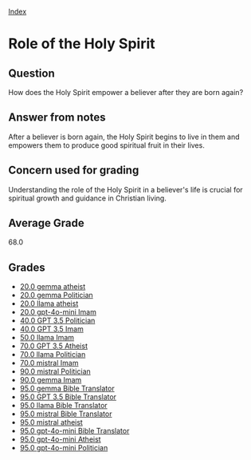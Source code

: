 
[Index](../index.md)
# Role of the Holy Spirit
## Question
How does the Holy Spirit empower a believer after they are born again?

## Answer from notes
After a believer is born again, the Holy Spirit begins to live in them and empowers them to produce good spiritual fruit in their lives.

## Concern used for grading
Understanding the role of the Holy Spirit in a believer's life is crucial for spiritual growth and guidance in Christian living.

## Average Grade
68.0

## Grades
 * [20.0 gemma atheist](../answers/gemma_atheist/Role_of_the_Holy_Spirit.md)
 * [20.0 gemma Politician](../answers/gemma_Politician/Role_of_the_Holy_Spirit.md)
 * [20.0 llama atheist](../answers/llama_atheist/Role_of_the_Holy_Spirit.md)
 * [20.0 gpt-4o-mini Imam](../answers/gpt-4o-mini_Imam/Role_of_the_Holy_Spirit.md)
 * [40.0 GPT 3.5 Politician](../answers/GPT_3.5_Politician/Role_of_the_Holy_Spirit.md)
 * [40.0 GPT 3.5 Imam](../answers/GPT_3.5_Imam/Role_of_the_Holy_Spirit.md)
 * [50.0 llama Imam](../answers/llama_Imam/Role_of_the_Holy_Spirit.md)
 * [70.0 GPT 3.5 Atheist](../answers/GPT_3.5_Atheist/Role_of_the_Holy_Spirit.md)
 * [70.0 llama Politician](../answers/llama_Politician/Role_of_the_Holy_Spirit.md)
 * [70.0 mistral Imam](../answers/mistral_Imam/Role_of_the_Holy_Spirit.md)
 * [90.0 mistral Politician](../answers/mistral_Politician/Role_of_the_Holy_Spirit.md)
 * [90.0 gemma Imam](../answers/gemma_Imam/Role_of_the_Holy_Spirit.md)
 * [95.0 gemma Bible Translator](../answers/gemma_Bible_Translator/Role_of_the_Holy_Spirit.md)
 * [95.0 GPT 3.5 Bible Translator](../answers/GPT_3.5_Bible_Translator/Role_of_the_Holy_Spirit.md)
 * [95.0 llama Bible Translator](../answers/llama_Bible_Translator/Role_of_the_Holy_Spirit.md)
 * [95.0 mistral Bible Translator](../answers/mistral_Bible_Translator/Role_of_the_Holy_Spirit.md)
 * [95.0 mistral atheist](../answers/mistral_atheist/Role_of_the_Holy_Spirit.md)
 * [95.0 gpt-4o-mini Bible Translator](../answers/gpt-4o-mini_Bible_Translator/Role_of_the_Holy_Spirit.md)
 * [95.0 gpt-4o-mini Atheist](../answers/gpt-4o-mini_Atheist/Role_of_the_Holy_Spirit.md)
 * [95.0 gpt-4o-mini Politician](../answers/gpt-4o-mini_Politician/Role_of_the_Holy_Spirit.md)
